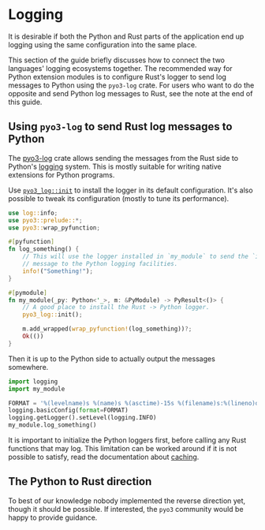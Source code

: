 # Logging

It is desirable if both the Python and Rust parts of the application end up
logging using the same configuration into the same place.

This section of the guide briefly discusses how to connect the two languages'
logging ecosystems together. The recommended way for Python extension modules is
to configure Rust's logger to send log messages to Python using the `pyo3-log`
crate. For users who want to do the opposite and send Python log messages to
Rust, see the note at the end of this guide.

## Using `pyo3-log` to send Rust log messages to Python

The [pyo3-log] crate allows sending the messages from the Rust side to Python's
[logging] system. This is mostly suitable for writing native extensions for
Python programs.

Use [`pyo3_log::init`][init] to install the logger in its default configuration.
It's also possible to tweak its configuration (mostly to tune its performance).

```rust
use log::info;
use pyo3::prelude::*;
use pyo3::wrap_pyfunction;

#[pyfunction]
fn log_something() {
    // This will use the logger installed in `my_module` to send the `info`
    // message to the Python logging facilities.
    info!("Something!");
}

#[pymodule]
fn my_module(_py: Python<'_>, m: &PyModule) -> PyResult<()> {
    // A good place to install the Rust -> Python logger.
    pyo3_log::init();

    m.add_wrapped(wrap_pyfunction!(log_something))?;
    Ok(())
}
```

Then it is up to the Python side to actually output the messages somewhere.

```python
import logging
import my_module

FORMAT = '%(levelname)s %(name)s %(asctime)-15s %(filename)s:%(lineno)d %(message)s'
logging.basicConfig(format=FORMAT)
logging.getLogger().setLevel(logging.INFO)
my_module.log_something()
```

It is important to initialize the Python loggers first, before calling any Rust
functions that may log. This limitation can be worked around if it is not
possible to satisfy, read the documentation about [caching].

## The Python to Rust direction

To best of our knowledge nobody implemented the reverse direction yet, though it
should be possible. If interested, the `pyo3` community would be happy to
provide guidance.

[logging]: https://docs.python.org/3/library/logging.html
[pyo3-log]: https://crates.io/crates/pyo3-log
[init]: https://docs.rs/pyo3-log/*/pyo3_log/fn.init.html
[caching]: https://docs.rs/pyo3-log/*/pyo3_log/#performance-filtering-and-caching
